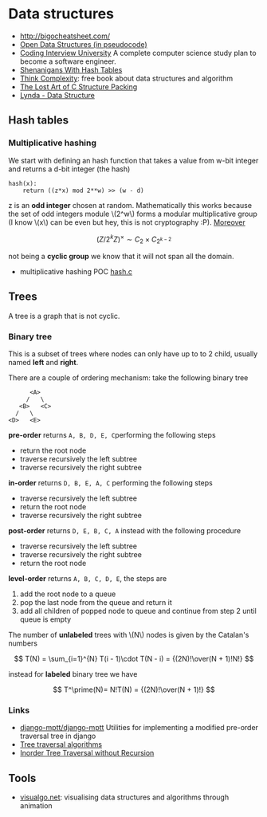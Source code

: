 # Data structures

 - http://bigocheatsheet.com/
 - [Open Data Structures (in pseudocode)](http://opendatastructures.org/ods-python.pdf)
 - [Coding Interview University](https://github.com/jwasham/coding-interview-university) A complete computer science study plan to become a software engineer.
 - [Shenanigans With Hash Tables](http://thume.ca/2019/07/29/shenanigans-with-hash-tables/)
 - [Think Complexity](http://greenteapress.com/complexity/index.html): free book about data structures and algorithm
 - [The Lost Art of C Structure Packing](http://www.catb.org/esr/structure-packing/)
 - [Lynda - Data Structure](https://archive.org/details/0102WhatYouShouldKnow)

## Hash tables

### Multiplicative hashing

We start with defining an hash function that takes a value
from w-bit integer and returns a d-bit integer (the hash)

```
hash(x):
    return ((z*x) mod 2**w) >> (w - d)
```

z is an **odd integer** chosen at random. Mathematically this works because the set of odd
integers module \\(2^w\\) forms a modular multiplicative group (I know \\(x\\) can be even
but hey, this is not cryptography :P). [Moreover](https://en.wikipedia.org/wiki/Multiplicative_group_of_integers_modulo_n#Powers_of_2)

$$
\left(Z/2^k Z\right)^\times\sim C_2\times C_{2^{k - 2}}
$$

not being a **cyclic group** we know that it will not span all the domain.

 - multiplicative hashing POC [hash.c](hash.c)

## Trees

A tree is a graph that is not cyclic.

### Binary tree

This is a subset of trees where nodes can only have up to to 2 child, usually named **left**
and **right**.

There are a couple of ordering mechanism: take the following binary tree

```
      <A>
     /   \
   <B>   <C>
  /   \
<D>   <E>
```

**pre-order** returns ``A, B, D, E, C``performing the following steps

 - return the root node
 - traverse recursively the left subtree
 - traverse recursively the right subtree

**in-order** returns ``D, B, E, A, C`` performing the following steps

 - traverse recursively the left subtree
 - return the root node
 - traverse recursively the right subtree

**post-order** returns ``D, E, B, C, A`` instead with the following procedure

 - traverse recursively the left subtree
 - traverse recursively the right subtree
 - return the root node

**level-order** returns ``A, B, C, D, E``, the steps are

 1. add the root node to a queue
 2. pop the last node from the queue and return it
 3. add all children  of popped node to queue and continue from step 2 until queue is empty

The number of **unlabeled** trees with \\(N\\) nodes is given by the Catalan's numbers

$$
T(N) = \sum_{i=1}^{N} T(i - 1)\cdot T(N - i) = {(2N)!\over(N + 1)!N!}
$$

instead for **labeled** binary tree we have

$$
T^\prime(N)= N!T(N) = {(2N)!\over(N + 1)!}
$$

### Links

 - [django-mptt/django-mptt](https://github.com/django-mptt/django-mptt) Utilities for implementing a modified pre-order traversal tree in django
 - [Tree traversal algorithms](https://www.coderbyte.com/algorithm/tree-traversal-algorithms)
 - [Inorder Tree Traversal without Recursion](https://www.geeksforgeeks.org/inorder-tree-traversal-without-recursion/)


## Tools

 - [visualgo.net](http://visualgo.net/): visualising data structures and algorithms through animation
